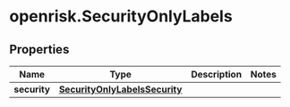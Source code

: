 # openrisk.SecurityOnlyLabels

## Properties

Name | Type | Description | Notes
------------ | ------------- | ------------- | -------------
**security** | [**SecurityOnlyLabelsSecurity**](SecurityOnlyLabelsSecurity.md) |  | 


